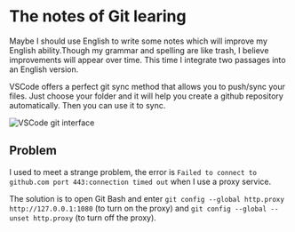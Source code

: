 # The notes of Git learing

Maybe I should use English to write some notes which will improve my English ability.Though my grammar and spelling are like trash, I believe improvements will appear over time. This time I integrate two passages into an English version.

VSCode offers a perfect git sync method that allows you to push/sync your files. Just choose your folder and it will help you create a github repository automatically. Then you can use it to sync.

![VSCode git interface](https://s2.loli.net/2022/08/10/fkM2WmZuGKOPXRU.png)

## Problem

I used to meet a strange problem, the error is `Failed to connect to github.com port 443:connection timed out` when I use a proxy service.

The solution is to open Git Bash and enter `git config --global http.proxy http://127.0.0.1:1080` (to turn on the proxy) and `git config --global --unset http.proxy` (to turn off the proxy).